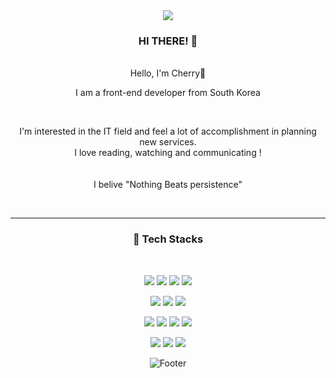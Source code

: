 <div align="center">
 <img src="https://capsule-render.vercel.app/api?type=waving&color=auto&text=Cherry's%20GitHub%20&animation=twinkling&fontSize=35&fontAlignY=40&fontAlign=70&height=180" />

### HI THERE! 👋
<br>
 Hello, I'm  Cherry🍒

<br>

I am a front-end developer from South Korea

<br>

I'm interested in the IT field and feel a lot of accomplishment in planning new services.
<br>
I love reading, watching and communicating !
<br>
<br>
<br>
I belive "Nothing Beats persistence"

<br>

<hr>

<div>
<h3> 🚀 Tech Stacks </h3> 
<br>
 
<p>
  <img src="https://img.shields.io/badge/Next.js-000?style=for-the-badge&logo=Next.js&logoColor=white&border">
  <img src="https://img.shields.io/badge/React-61DAFB?style=for-the-badge&logo=React&logoColor=white&border" />
  <img src="https://img.shields.io/badge/ReactNative-35495e?style=for-the-badge&logo=React&logoColor=white&border" />
  <img src="https://img.shields.io/badge/Vue-41b883?style=for-the-badge&logo=Vue.js&logoColor=white&border" />
</p>
<p>
  <img src="https://img.shields.io/badge/Typescript-3178C6?style=for-the-badge&logo=Typescript&logoColor=white&border" />
  <img src="https://img.shields.io/badge/JavaScript-F7DF1E?style=for-the-badge&logo=JavaScript&logoColor=black&border"/>
  <img src="https://img.shields.io/badge/Python-ea6824?style=for-the-badge&logo=Python&logoColor=black&border"/>
</p>
 
<p>
  <img src="https://img.shields.io/badge/HTML5-E34F26?style=for-the-badge&logo=HTML5&logoColor=white"/>
  <img src="https://img.shields.io/badge/CSS3-1572B6?style=for-the-badge&logo=CSS3&logoColor=white"/>
  <img src="https://img.shields.io/badge/Sass-CC6699?style=for-the-badge&logo=Sass&logoColor=white">
  <img src="https://img.shields.io/badge/Styled components-ffc331?style=for-the-badge&logo=styledcomponents&logoColor=white" />
  
</p>
<p>
  <img src="https://img.shields.io/badge/Recoil-3578E5?style=for-the-badge&logo=Recoil&logoColor=white" />
  <img src="https://img.shields.io/badge/Redux-764ABC?style=for-the-badge&logo=Redux&logoColor=white" />
  <img src="https://img.shields.io/badge/ReactQuery-FF4154?style=for-the-badge&logo=reactquery&logoColor=white" />
</p>
 
</div>


![Footer](https://capsule-render.vercel.app/api?type=waving&color=auto&height=80&section=footer)
</div>


